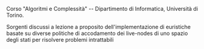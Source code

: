 Corso "Algoritmi e Complessità" -- Dipartimento di Informatica, Università di Torino.

Sorgenti discussi a lezione a proposito dell'implementazione di euristiche basate su diverse politiche di accodamento dei live-nodes di uno spazio degli stati per risolvere problemi intrattabili
